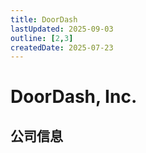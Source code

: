 ```yaml
---
title: DoorDash
lastUpdated: 2025-09-03
outline: [2,3]
createdDate: 2025-07-23
---
```


# DoorDash, Inc.

## 公司信息

<DirectHireCompanyTable state="california" city="san-francisco" companyJsonFileName="doordash" />
